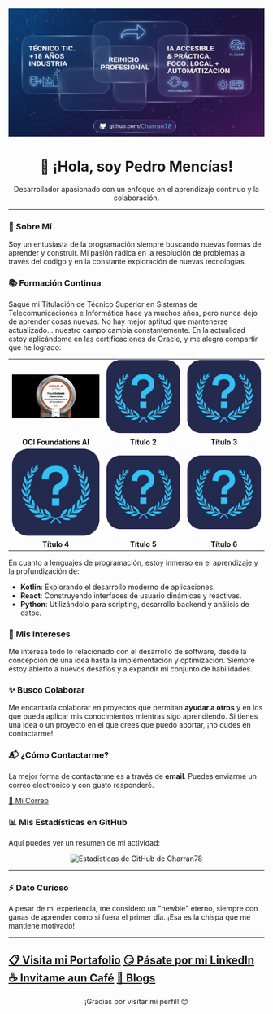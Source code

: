<div align="center">
  <img src="banner.png" alt="Demo" width="full">
  <h1>👋 ¡Hola, soy Pedro Mencías!</h1>
  <p>Desarrollador apasionado con un enfoque en el aprendizaje continuo y la colaboración.</p>
</div>

---

### 🚀 Sobre Mí

Soy un entusiasta de la programación siempre buscando nuevas formas de aprender y construir. Mi pasión radica en la resolución de problemas a través del código y en la constante exploración de nuevas tecnologías.

### 📚 Formación Continua

Saqué mi Titulación de Técnico Superior en Sistemas de Telecomunicaciones e Informática hace ya muchos años, pero nunca dejo de aprender cosas nuevas. No hay mejor aptitud que mantenerse actualizado... nuestro campo cambia constantemente. En la actualidad estoy aplicándome en las certificaciones de Oracle, y me alegra compartir que he logrado:

<div align="center">

| | | |
|:---:|:---:|:---:|
| <img src="OCI25AICFA.jpeg" alt="OCI Foundations AI" width="300"> | <img src="proxtit.png" alt="Descripción 2" width="300"> | <img src="proxtit.png" alt="Descripción 3" width="300"> |
| **OCI Foundations AI** | **Título 2** | **Título 3** |
| <img src="proxtit.png" alt="Descripción 4" width="300"> | <img src="proxtit.png" alt="Descripción 5" width="300"> | <img src="proxtit.png" alt="Descripción 6" width="300"> |
| **Título 4** | **Título 5** | **Título 6** |

</div>

En cuanto a lenguajes de programación, estoy inmerso en el aprendizaje y la profundización de:

-   **Kotlin**: Explorando el desarrollo moderno de aplicaciones.
-   **React**: Construyendo interfaces de usuario dinámicas y reactivas.
-   **Python**: Utilizándolo para scripting, desarrollo backend y análisis de datos.

### 🌱 Mis Intereses

Me interesa todo lo relacionado con el desarrollo de software, desde la concepción de una idea hasta la implementación y optimización. Siempre estoy abierto a nuevos desafíos y a expandir mi conjunto de habilidades.

### ✨ Busco Colaborar

Me encantaría colaborar en proyectos que permitan **ayudar a otros** y en los que pueda aplicar mis conocimientos mientras sigo aprendiendo. Si tienes una idea o un proyecto en el que crees que puedo aportar, ¡no dudes en contactarme!

### 📬 ¿Cómo Contactarme?

La mejor forma de contactarme es a través de **email**. Puedes enviarme un correo electrónico y con gusto responderé.

[📧 Mi Correo](mailto:beyond.digital.web@gmail.com)

### 📊 Mis Estadísticas en GitHub

Aquí puedes ver un resumen de mi actividad:

<div align="center">
  <img src="https://github-readme-stats.vercel.app/api?username=Charran78&show_icons=true&theme=radical&hide_border=false" alt="Estadísticas de GitHub de Charran78"/>
  
</div>

---

### ⚡ Dato Curioso

A pesar de mi experiencia, me considero un "newbie" eterno, siempre con ganas de aprender como si fuera el primer día. ¡Esa es la chispa que me mantiene motivado!

---

[📋 Visita mi Portafolio](https://pedromencias.netlify.app/)
[😏 Pásate por mi LinkedIn](https://www.linkedin.com/in/pedro-menc%C3%ADas-68223336b/)
[☕ Invitame aun Café](https://buymeacoffee.com/beyonddigiv)
[🐉 Blogs](https://androidalonia.wordpress.com/)
---

<div align="center">
  <p>¡Gracias por visitar mi perfil! 😊</p>
</div>
